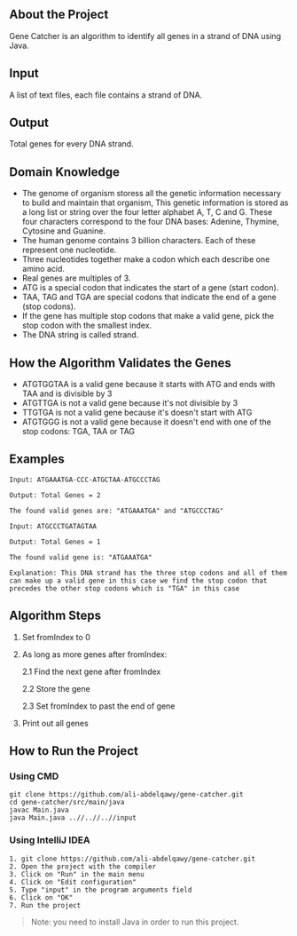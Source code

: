 ## About the Project

Gene Catcher is an algorithm to identify all genes in a strand of DNA using Java.

## Input

A list of text files, each file contains a strand of DNA.

## Output

Total genes for every DNA strand.

## Domain Knowledge

-   The genome of organism storess all the genetic information necessary to build and maintain that organism, This genetic information is stored as a long list or string over the four letter alphabet A, T, C and G. These four characters correspond to the four DNA bases: Adenine, Thymine, Cytosine and Guanine.
-   The human genome contains 3 billion characters. Each of these represent one nucleotide.
-   Three nucleotides together make a codon which each describe one amino acid.
-   Real genes are multiples of 3.
-   ATG is a special codon that indicates the start of a gene (start codon).
-   TAA, TAG and TGA are special codons that indicate the end of a gene (stop codons).
-   If the gene has multiple stop codons that make a valid gene, pick the stop codon with the smallest index.
-   The DNA string is called strand.

## How the Algorithm Validates the Genes

-   ATGTGGTAA is a valid gene because it starts with ATG and ends with TAA and is divisible by 3
-   ATGTTGA is not a valid gene because it's not divisible by 3
-   TTGTGA is not a valid gene because it's doesn't start with ATG
-   ATGTGGG is not a valid gene because it doesn't end with one of the stop codons: TGA, TAA or TAG

## Examples

```
Input: ATGAAATGA-CCC-ATGCTAA-ATGCCCTAG

Output: Total Genes = 2

The found valid genes are: "ATGAAATGA" and "ATGCCCTAG"
```

```
Input: ATGCCCTGATAGTAA

Output: Total Genes = 1

The found valid gene is: "ATGAAATGA"

Explanation: This DNA strand has the three stop codons and all of them can make up a valid gene in this case we find the stop codon that precedes the other stop codons which is "TGA" in this case
```

## Algorithm Steps

1. Set fromIndex to 0

2. As long as more genes after fromIndex:

    2.1 Find the next gene after fromIndex

    2.2 Store the gene

    2.3 Set fromIndex to past the end of gene

3. Print out all genes

## How to Run the Project

### Using CMD

    git clone https://github.com/ali-abdelqawy/gene-catcher.git
    cd gene-catcher/src/main/java
    javac Main.java
    java Main.java ..//..//..//input

### Using IntelliJ IDEA

    1. git clone https://github.com/ali-abdelqawy/gene-catcher.git
    2. Open the project with the compiler
    3. Click on "Run" in the main menu
    4. Click on "Edit configuration"
    5. Type "input" in the program arguments field
    6. Click on "OK"
    7. Run the project

> Note: you need to install Java in order to run this project.
